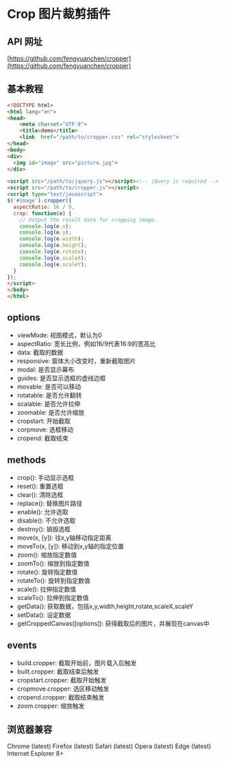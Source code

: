 # Crop 图片裁剪插件

## API 网址
[https://github.com/fengyuanchen/cropper](https://github.com/fengyuanchen/cropper)

## 基本教程
```html
<!DOCTYPE html>
<html lang="en">
<head>
	<meta charset="UTF-8">
	<title>demo</title>
	<link  href="/path/to/cropper.css" rel="stylesheet">
</head>
<body>
<div>
  <img id="image" src="picture.jpg">
</div>

<script src="/path/to/jquery.js"></script><!-- jQuery is required -->
<script src="/path/to/cropper.js"></script>
<script type="text/javascript">
$('#image').cropper({
  aspectRatio: 16 / 9,
  crop: function(e) {
    // Output the result data for cropping image.
    console.log(e.x);
    console.log(e.y);
    console.log(e.width);
    console.log(e.height);
    console.log(e.rotate);
    console.log(e.scaleX);
    console.log(e.scaleY);
  }
});
</script>
</body>
</html>
```

## options
* viewMode: 视图模式，默认为0
* aspectRatio: 宽长比例，例如16/9代表16:9的宽高比
* data: 截取的数据
* responsive: 窗体大小改变时，重新截取图片
* modal: 是否显示幕布
* guides: 是否显示选框的虚线边框
* movable: 是否可以移动
* rotatable: 是否允许翻转
* scalable: 是否允许拉伸
* zoomable: 是否允许缩放
* cropstart: 开始截取
* corpmove: 选框移动
* cropend: 截取结束

## methods
* crop(): 手动显示选框
* reset(): 重置选框
* clear(): 清除选框
* replace(): 替换图片路径
* enable(): 允许选取
* disable(): 不允许选取
* destroy(): 销毁选框
* move(x, [y]): 往x,y轴移动指定距离
* moveTo(x, [y]): 移动到x,y轴的指定位置
* zoom(): 缩放指定数值
* zoomTo(): 缩放到指定数值
* rotate(): 旋转指定数值
* rotateTo(): 旋转到指定数值
* scale(): 拉伸指定数值
* scaleTo(): 拉伸到指定数值
* getData(): 获取数据，包括x,y,width,height,rotate,scaleX,scaleY
* setData(): 设定数据
* getCroppedCanvas([options]): 获得截取后的图片，并展现在canvas中

## events
* build.cropper: 截取开始前，图片载入后触发
* built.cropper: 截取结束后触发
* cropstart.cropper: 截取开始触发
* cropmove.cropper: 选区移动触发
* cropend.cropper: 截取结束触发
* zoom.cropper: 缩放触发

## 浏览器兼容
Chrome (latest)
Firefox (latest)
Safari (latest)
Opera (latest)
Edge (latest)
Internet Explorer 8+